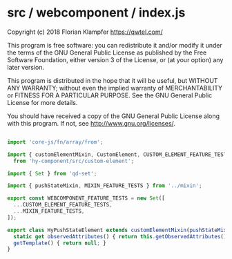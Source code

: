 # src / webcomponent / index.js
Copyright (c) 2018 Florian Klampfer <https://qwtel.com/>

This program is free software: you can redistribute it and/or modify
it under the terms of the GNU General Public License as published by
the Free Software Foundation, either version 3 of the License, or
(at your option) any later version.

This program is distributed in the hope that it will be useful,
but WITHOUT ANY WARRANTY; without even the implied warranty of
MERCHANTABILITY or FITNESS FOR A PARTICULAR PURPOSE.  See the
GNU General Public License for more details.

You should have received a copy of the GNU General Public License
along with this program.  If not, see <http://www.gnu.org/licenses/>.


```js

import 'core-js/fn/array/from';

import { customElementMixin, CustomElement, CUSTOM_ELEMENT_FEATURE_TESTS }
  from 'hy-component/src/custom-element';

import { Set } from 'qd-set';

import { pushStateMixin, MIXIN_FEATURE_TESTS } from '../mixin';

export const WEBCOMPONENT_FEATURE_TESTS = new Set([
  ...CUSTOM_ELEMENT_FEATURE_TESTS,
  ...MIXIN_FEATURE_TESTS,
]);

export class HyPushStateElement extends customElementMixin(pushStateMixin(CustomElement)) {
  static get observedAttributes() { return this.getObservedAttributes(); }
  getTemplate() { return null; }
}
```


